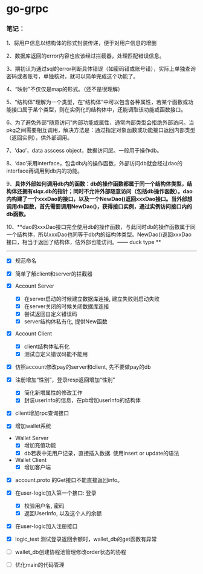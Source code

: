 # go-grpc


### 笔记：

1、将用户信息以结构体的形式封装传递，便于对用户信息的增删

2、数据库返回的error内容也应该经过拦截器，处理匹配错误信息。

3、期初认为通过sql的error判断具体错误（如密码错或账号错），实际上单独查询密码或者账号，单独核对，就可以简单完成这个功能了。

4、“映射”不仅仅是map的形式。（还不是很理解）

5、“结构体”理解为一个类型，在“结构体”中可以包含各种属性，若某个函数或功能接口属于某个类型，则在实例化的结构体中，还能调取该功能或函数接口。

6、为了避免外部“随意访问”内部功能或属性，通常内部类型会拒绝外部访问。当pkg之间需要相互调用，解决方法是：通过指定对象函数或功能接口返回内部类型（返回实例），供外部调用。

7、‘dao’，data asscess object，数据访问层。一般用于操作db。

8、‘dao’采用interface，包含db内的操作函数，外部访问db就会经过dao的interface再调用到db内的功能。

9、**具体外部如何调用db内的函数：db的操作函数都属于同一个结构体类型，结构体还拥有slqx.db的指针；同时不允许外部随意访问（包括db操作函数）。dao内构建了一个xxxDao的接口，以及一个NewDao()返回xxxDao接口。当外部想调用db函数，首先需要调用NewDao()，获得接口实例，通过实例访问接口内的db函数。**

10、**dao的xxxDao接口完全使用db的操作函数，与此同时db的操作函数属于同一个结构体，所以xxxDao也同等于db内的结构体类型。NewDao()返回xxxDao接口，相当于返回了结构体，估外部也能访问。—— duck type **

---

- [x] 规范命名
- [x] 简单了解client和server的拦截器
- [x] Account Server
  - [x] 在server启动的时候建立数据库连接, 建立失败则启动失败
  - [x] 在server关闭的时候关闭数据库连接
  - [x] 尝试返回自定义错误码
  - [x] server结构体私有化, 提供New函数
- [x] Account Client
  - [x] client结构体私有化
  - [x] 测试自定义错误码能不能用
- [x] 仿照account修改pay的server和client, 先不要做pay的db

- [x] 注册增加“性别”，登录resp返回增加“性别”
  - [x] 简化新增属性的修改工作
  - [x] 封装userInfo的信息，在pb增加userInfo的结构体

- [x] client增加rpc查询接口

- [x] 增加wallet系统
- Wallet Server
  - [x] 增加充值功能
  - [x] db若表中无用户记录，直接插入数据. 使用insert or update的语法
  
- Wallet Client
  - [x] 增加客户端

- [x] account.proto 的Get接口不能直接返回info。

- [x] 在user-logic加入第一个接口: 登录
  - [x] 校验用户名, 密码 
  - [x] 返回UserInfo, 以及这个人的余额
- [x] 在user-logic加入注册接口
- [x] logic_test 测试登录返回余额时，wallet_db的get函数有异常
- [ ] wallet_db创建协程池管理修改order状态的协程
- [ ] 优化main的代码管理
